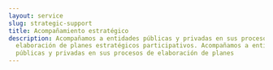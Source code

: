 ```yaml
---
layout: service
slug: strategic-support
title: Acompañamiento estratégico
description: Acompañamos a entidades públicas y privadas en sus procesos de
  elaboración de planes estratégicos participativos. Acompañamos a entidades
  públicas y privadas en sus procesos de elaboración de planes
---
```

